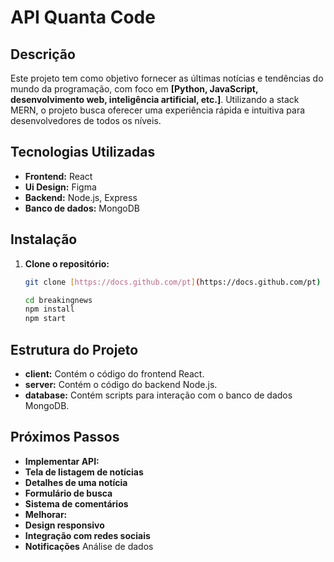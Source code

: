 # API Quanta Code

## Descrição
Este projeto tem como objetivo fornecer as últimas notícias e tendências do mundo da programação, com foco em **[Python, JavaScript, desenvolvimento web, inteligência artificial, etc.]**. Utilizando a stack MERN, o projeto busca oferecer uma experiência rápida e intuitiva para desenvolvedores de todos os níveis.

## Tecnologias Utilizadas
* **Frontend:** React
* **Ui Design:** Figma
* **Backend:** Node.js, Express
* **Banco de dados:** MongoDB

## Instalação
1. **Clone o repositório:**
   ```bash
   git clone [https://docs.github.com/pt](https://docs.github.com/pt)

   cd breakingnews
   npm install
   npm start

## Estrutura do Projeto

* **client:** Contém o código do frontend React.
* **server:** Contém o código do backend Node.js.
* **database:** Contém scripts para interação com o banco de dados MongoDB.



## Próximos Passos
* **Implementar API:**
* **Tela de listagem de notícias**
* **Detalhes de uma notícia**
* **Formulário de busca**
* **Sistema de comentários**
* **Melhorar:**
* **Design responsivo**
* **Integração com redes sociais**
* **Notificações**
Análise de dados
